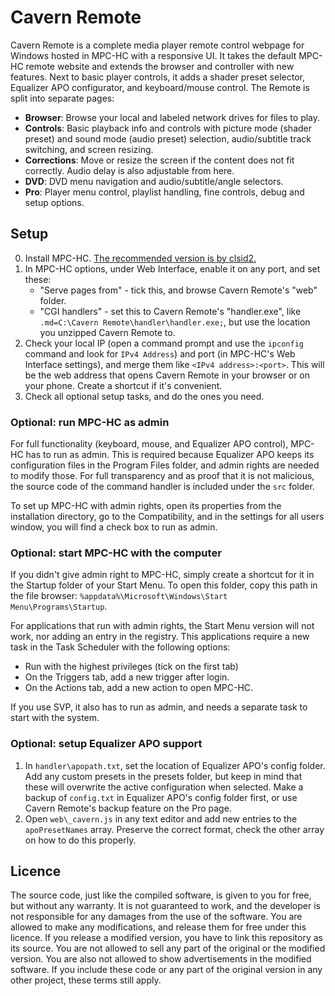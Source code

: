 # Cavern Remote
Cavern Remote is a complete media player remote control webpage for Windows
hosted in MPC-HC with a responsive UI. It takes the default MPC-HC remote
website and extends the browser and controller with new features. Next to basic
player controls, it adds a shader preset selector, Equalizer APO configurator,
and keyboard/mouse control. The Remote is split into separate pages:
- **Browser**: Browse your local and labeled network drives for files to play.
- **Controls**: Basic playback info and controls with picture mode (shader
  preset) and sound mode (audio preset) selection, audio/subtitle track
  switching, and screen resizing.
- **Corrections**: Move or resize the screen if the content does not fit
  correctly. Audio delay is also adjustable from here.
- **DVD**: DVD menu navigation and audio/subtitle/angle selectors.
- **Pro**: Player menu control, playlist handling, fine controls, debug and
  setup options.

## Setup
0. Install MPC-HC. [The recommended version is by clsid2.](https://github.com/clsid2/mpc-hc/releases)
1. In MPC-HC options, under Web Interface, enable it on any port, and set these:
	- "Serve pages from" - tick this, and browse Cavern Remote's "web" folder.
	- "CGI handlers" - set this to Cavern Remote's "handler.exe", like
	`.md=C:\Cavern Remote\handler\handler.exe;`, but use the location you unzipped
  Cavern Remote to.
2. Check your local IP (open a command prompt and use the `ipconfig` command and
  look for `IPv4 Address`) and port (in MPC-HC's Web Interface settings), and
  merge them like `<IPv4 address>:<port>`. This will be the web address that
  opens Cavern Remote in your browser or on your phone. Create a shortcut if
  it's convenient.
3. Check all optional setup tasks, and do the ones you need.

### Optional: run MPC-HC as admin
For full functionality (keyboard, mouse, and Equalizer APO control), MPC-HC has
to run as admin. This is required because Equalizer APO keeps its configuration
files in the Program Files folder, and admin rights are needed to modify those.
For full transparency and as proof that it is not malicious, the source code of
the command handler is included under the `src` folder.

To set up MPC-HC with admin rights, open its properties from the installation
directory, go to the Compatibility, and in the settings for all users window,
you will find a check box to run as admin.

### Optional: start MPC-HC with the computer
If you didn't give admin right to MPC-HC, simply create a shortcut for it in the
Startup folder of your Start Menu. To open this folder, copy this path in the
file browser: `%appdata%\Microsoft\Windows\Start Menu\Programs\Startup`.

For applications that run with admin rights, the Start Menu version will not
work, nor adding an entry in the registry. This applications require a new task
in the Task Scheduler with the following options:
- Run with the highest privileges (tick on the first tab)
- On the Triggers tab, add a new trigger after login.
- On the Actions tab, add a new action to open MPC-HC.

If you use SVP, it also has to run as admin, and needs a separate task to start
with the system.

### Optional: setup Equalizer APO support
1. In `handler\apopath.txt`, set the location of Equalizer APO's config folder.
Add any custom presets in the presets folder, but keep in mind that these will
overwrite the active configuration when selected. Make a backup of `config.txt`
in Equalizer APO's config folder first, or use Cavern Remote's backup feature on
the Pro page.
2. Open `web\_cavern.js` in any text editor and add new entries to the
`apoPresetNames` array. Preserve the correct format, check the other array on
how to do this properly.

## Licence
The source code, just like the compiled software, is given to you for free, but
without any warranty. It is not guaranteed to work, and the developer is not
responsible for any damages from the use of the software. You are allowed to
make any modifications, and release them for free under this licence. If you
release a modified version, you have to link this repository as its source. You
are not allowed to sell any part of the original or the modified version. You
are also not allowed to show advertisements in the modified software. If you
include these code or any part of the original version in any other project,
these terms still apply.